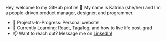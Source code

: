 <!--
**korevillo/korevillo** is a ✨ _special_ ✨ repository because its `README.md` (this file) appears on your GitHub profile.

Here are some ideas to get you started:
- 🔭 I’m currently working on ...
- 🌱 I’m currently learning ...
- 👯 I’m looking to collaborate on ...
- 🤔 I’m looking for help with ...
- 💬 Ask me about ...
- 📫 How to reach me: ...
- 😄 Pronouns: ...
- ⚡ Fun fact: ...
-->

Hey, welcome to my GitHub profile! 👋 My name is Katrina (she/her) and I'm a people-driven product manager, designer, and programmer.

- 🔭 Projects-In-Progress: Personal website!
- 🌱 Currently Learning: React, Tagalog, and how to live life post-grad
- 📫 Want to reach out? Message me on [LinkedIn!](https://linkedin.com/in/korevillo)
